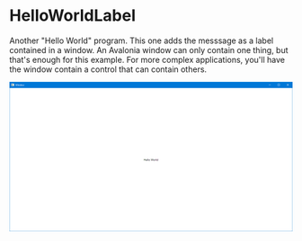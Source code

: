 # HelloWorldLabel

Another "Hello World" program. This one adds the messsage as a label contained
in a window. An Avalonia window can only contain one thing, but that's enough
for this example. For more complex applications, you'll have the window
contain a control that can contain others.

![A blank window.](ScreenCap.png "A blank window.")
